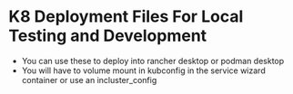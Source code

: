 # K8 Deployment Files For Local Testing and Development
* You can use these to deploy into rancher desktop or podman desktop
* You will have to volume mount in kubconfig in the service wizard container or use an incluster_config
